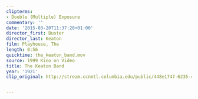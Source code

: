 ```yaml
---
clipterms:
- Double (Multiple) Exposure
commentary: ''
date: '2015-03-20T11:37:28+01:00'
director_first: Buster
director_last: Keaton
film: Playhouse, The
length: 0:56
quicktime: the_keaton_band.mov
source: 1999 Kino on Video
title: The Keaton Band
year: '1921'
clip_original: http://stream.ccnmtl.columbia.edu/public/448e1747-6235-4812-82b4-cf748ba7f47a_480-066_playhouse_FLG_et.mp4


---
```


